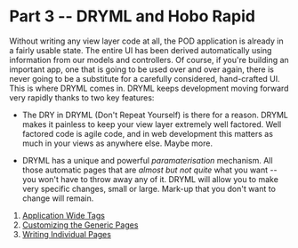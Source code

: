 # Part 3 -- DRYML and Hobo Rapid

Without writing any view layer code at all, the POD application is already in a fairly usable state. The entire UI has been derived automatically using information from our models and controllers. Of course, if you're building an important app, one that is going to be used over and over again, there is never going to be a substitute for a carefully considered, hand-crafted UI. This is where DRYML comes in. DRYML keeps development moving forward very rapidly thanks to two key features:

 * The DRY in DRYML (Don't Repeat Yourself) is there for a reason. DRYML makes it painless to keep your view layer extremely well factored. Well factored code is agile code, and in web development this matters as much in your views as anywhere else. Maybe more.
 
 * DRYML has a unique and powerful *paramaterisation* mechanism. All those automatic pages that are *almost but not quite* what you want -- you won't have to throw away any of it. DRYML will allow you to make very specific changes, small or large. Mark-up that you don't want to change will remain.

1. [Application Wide Tags](/pod-tutorial/3-1-dryml-app-wide-tags)
2. [Customizing the Generic Pages](/pod-tutorial/3-2-dryml-generic-pages)
3. [Writing Individual Pages](/pod-tutorial/3-3-dryml-individual-pages)
